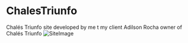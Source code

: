 # ChalesTriunfo
Chalés Triunfo site developed by me t my client Adilson Rocha owner of Chalés Triunfo
![SiteImage](https://chalestriunfo.com.br/screencapture.png)

